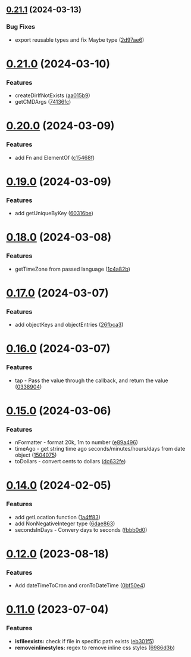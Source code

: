 ## [0.21.1](https://github.com/victory-sokolov/utils/compare/v0.21.0...v0.21.1) (2024-03-13)


### Bug Fixes

* export reusable types and fix Maybe type ([2d97ae6](https://github.com/victory-sokolov/utils/commit/2d97ae6908985b1f08840cc345cf786155e02894))

# [0.21.0](https://github.com/victory-sokolov/utils/compare/v0.20.0...v0.21.0) (2024-03-10)


### Features

* createDirIfNotExists ([aa015b9](https://github.com/victory-sokolov/utils/commit/aa015b9bb0e6e8c3d2b1c9876461332fe543ac0f))
* getCMDArgs ([74136fc](https://github.com/victory-sokolov/utils/commit/74136fc60553aa8f7f24aba17faff467eaffc7bc))

# [0.20.0](https://github.com/victory-sokolov/utils/compare/v0.19.0...v0.20.0) (2024-03-09)


### Features

* add Fn and ElementOf ([c15468f](https://github.com/victory-sokolov/utils/commit/c15468ffcc604f28be77891e54a5b0d3c057e36d))

# [0.19.0](https://github.com/victory-sokolov/utils/compare/v0.18.0...v0.19.0) (2024-03-09)


### Features

* add getUniqueByKey ([60316be](https://github.com/victory-sokolov/utils/commit/60316be47668760baa65629ddbb097ad095d3e5a))

# [0.18.0](https://github.com/victory-sokolov/utils/compare/v0.17.0...v0.18.0) (2024-03-08)


### Features

* getTimeZone from passed language ([1c4a82b](https://github.com/victory-sokolov/utils/commit/1c4a82b0e4f1a36470b9ca6ce277ac7a6b298308))

# [0.17.0](https://github.com/victory-sokolov/utils/compare/v0.16.0...v0.17.0) (2024-03-07)


### Features

* add objectKeys and objectEntries ([26fbca3](https://github.com/victory-sokolov/utils/commit/26fbca3b8fa7eba15aca34777b714ba1db598ebf))

# [0.16.0](https://github.com/victory-sokolov/utils/compare/v0.15.0...v0.16.0) (2024-03-07)


### Features

* tap - Pass the value through the callback, and return the value ([0338904](https://github.com/victory-sokolov/utils/commit/0338904fda361e45aa5e455d14155d0a7573dab6))

# [0.15.0](https://github.com/victory-sokolov/utils/compare/v0.14.0...v0.15.0) (2024-03-06)


### Features

* nFormatter - format 20k, 1m to number ([e89a496](https://github.com/victory-sokolov/utils/commit/e89a4961074ddf2d3adb00d0e858c633b5d7aa5f))
* timeAgo - get string time ago seconds/minutes/hours/days from date object ([1504075](https://github.com/victory-sokolov/utils/commit/1504075da1faa0983d3a80d68c7ef76c600f3114))
* toDollars - convert cents to dollars ([dc632fe](https://github.com/victory-sokolov/utils/commit/dc632fee99a26abcc0883fb0cfa112188feb8610))

# [0.14.0](https://github.com/victory-sokolov/utils/compare/v0.13.2...v0.14.0) (2024-02-05)


### Features

* add getLocation function ([1a4ff83](https://github.com/victory-sokolov/utils/commit/1a4ff83ae9758e77fed0d5c61b0b4369fd7b27e9))
* add NonNegativeInteger type ([6dae863](https://github.com/victory-sokolov/utils/commit/6dae8632661dbcb5140ae02574daae560ebfad30))
* secondsInDays - Convery days to seconds ([fbbb0d0](https://github.com/victory-sokolov/utils/commit/fbbb0d0b8895cb296a7e773abbb8623c1b15b379))

# [0.12.0](https://github.com/victory-sokolov/utils/compare/v0.11.0...v0.12.0) (2023-08-18)


### Features

* Add dateTimeToCron and cronToDateTime ([0bf50e4](https://github.com/victory-sokolov/utils/commit/0bf50e4e792eb4cb4fe9715d1ed5a7a64752d549))

# [0.11.0](https://github.com/victory-sokolov/utils/compare/v0.10.0...v0.11.0) (2023-07-04)


### Features

* **isfileexists:** check if file in specific path exists ([eb301f5](https://github.com/victory-sokolov/utils/commit/eb301f51624ddb5ab7d0112df3d9ae83b139c418))
* **removeinlinestyles:** regex to remove inline css styles ([6986d3b](https://github.com/victory-sokolov/utils/commit/6986d3b0ad852039be69fa564080c5d037cd70f9))
